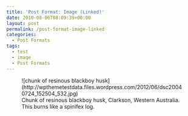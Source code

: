 ```yaml
---
title: 'Post Format: Image (Linked)'
date: 2010-08-06T08:09:39+00:00
layout: post
permalink: /post-format-image-linked
categories:
  - Post Formats
tags:
  - test
  - image
  - Post Formats
---
```

<figure>
![chunk of resinous blackboy husk](http://wpthemetestdata.files.wordpress.com/2012/06/dsc20040724_152504_532.jpg)
<figcaption class="caption-text">Chunk of resinous blackboy husk, Clarkson, Western Australia. This burns like a spinifex log.</figcaption>
</figure>
